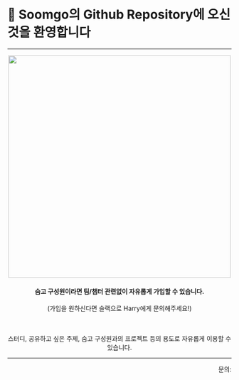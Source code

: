 # 🎉 Soomgo의 Github Repository에 오신것을 환영합니다

---
<div align="center">
<img src="https://raw.githubusercontent.com/Soomgo-public/.github/main/profile/images/soomgo_logo.png" width="500" />
<h4>숨고 구성원이라면 팀/챕터 관련없이 자유롭게 가입할 수 있습니다.</h4>
<p>(가입을 원하신다면 슬랙으로 Harry에게 문의해주세요!)</p>
<br /><br />
스터디, 공유하고 싶은 주제, 숨고 구성원과의 프로젝트 등의 용도로 자유롭게 이용할 수 있습니다.
</div>
<hr />
<div align="right">
문의: <a href="mailto:harry@soomgo.com>harry@soomgo.com</a>
</div>
